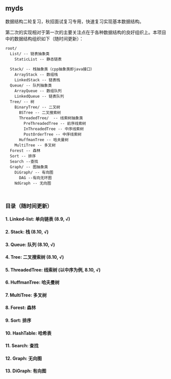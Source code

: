## myds

数据结构二轮复习，秋招面试复习专用，快速复习实现基本数据结构。

第二次的实现相对于第一次的主要关注点在于各种数据结构的良好组织上。本项目中的数据结构组织如下（随时间更新）：

```
root/ 
  List/ -- 链表抽象类
    StaticList -- 静态链表
    
  Stack/ -- 栈抽象类（cpp抽象类即java接口）
    ArrayStack -- 数组栈
    LinkedStack -- 链表栈
  Queue/ -- 队列抽象类
    ArrayQueue -- 数组队列
    LinkedQueue -- 链表队列
  Tree/ -- 树
    BinaryTree/ -- 二叉树
      BSTree -- 二叉搜索树
      ThreadedTree/  -- 线索树抽象类
        PreThreadedTree -- 前序线索树
        InThreadedTree -- 中序线索树
        PostOrderTree -- 中序线索树
      HuffmanTree -- 哈夫曼树
    MultiTree -- 多叉树
  Forest -- 森林
  Sort -- 排序
  Search --查找
  Graph/ -- 图抽象类
    DiGraph/ -- 有向图
      DAG --有向无环图
    NdGraph -- 无向图
  
        
```

### 目录（随时间更新）

#### 1. Linked-list: 单向链表 (8.9, √)
#### 2. Stack: 栈 (8.10, √)
#### 3. Queue: 队列 (8.10, √)
#### 4. Tree: 二叉搜索树 (8.10, √)
#### 5. ThreadedTree: 线索树 (以中序为例, 8.10, √)
#### 6. HuffmanTree: 哈夫曼树
#### 7. MultiTree: 多叉树
#### 8. Forest: 森林
#### 9. Sort: 排序
#### 10. HashTable: 哈希表
#### 11. Search: 查找
#### 12. Graph: 无向图
#### 13. DiGraph: 有向图

